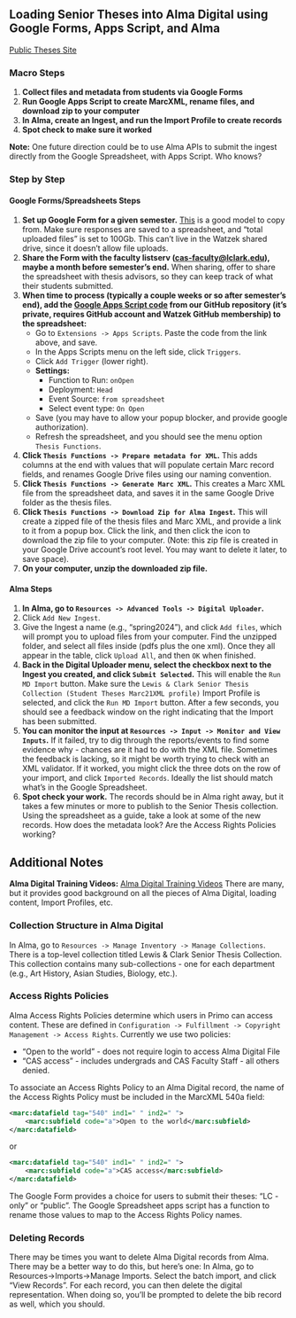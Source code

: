 ## Loading Senior Theses into Alma Digital using Google Forms, Apps Script, and Alma

[Public Theses Site](https://primo.lclark.edu/discovery/collectionDiscovery?vid=01ALLIANCE_LCC:LCC&inst=01ALLIANCE_LCC&collectionId=81244751090001844&sortby=title&sortItemsBy=date_d)

### Macro Steps

1. **Collect files and metadata from students via Google Forms**
2. **Run Google Apps Script to create MarcXML, rename files, and download zip to your computer**
3. **In Alma, create an Ingest, and run the Import Profile to create records**
4. **Spot check to make sure it worked**

**Note:** One future direction could be to use Alma APIs to submit the ingest directly from the Google Spreadsheet, with Apps Script. Who knows?

### Step by Step

#### Google Forms/Spreadsheets Steps
1. **Set up Google Form for a given semester.** [This](https://forms.gle/RXB2As71QmNCAQWAA) is a good model to copy from. Make sure responses are saved to a spreadsheet, and “total uploaded files” is set to 100Gb. This can’t live in the Watzek shared drive, since it doesn’t allow file uploads.
2. **Share the Form with the faculty listserv (cas-faculty@lclark.edu), maybe a month before semester’s end.** When sharing, offer to share the spreadsheet with thesis advisors, so they can keep track of what their students submitted.
3. **When time to process (typically a couple weeks or so after semester’s end), add the [Google Apps Script code](googleAppsScript.js) from our GitHub repository (it’s private, requires GitHub account and Watzek GitHub membership) to the spreadsheet:**
    - Go to `Extensions -> Apps Scripts`. Paste the code from the link above, and save.
    - In the Apps Scripts menu on the left side, click `Triggers`.
    - Click `Add Trigger` (lower right).
    - **Settings:**
      - Function to Run: `onOpen`
      - Deployment: `Head`
      - Event Source: `from spreadsheet`
      - Select event type: `On Open`
    - Save (you may have to allow your popup blocker, and provide google authorization).
    - Refresh the spreadsheet, and you should see the menu option `Thesis Functions`.
4. **Click `Thesis Functions -> Prepare metadata for XML`.** This adds columns at the end with values that will populate certain Marc record fields, and renames Google Drive files using our naming convention.
5. **Click `Thesis Functions -> Generate Marc XML`.** This creates a Marc XML file from the spreadsheet data, and saves it in the same Google Drive folder as the thesis files.
6. **Click `Thesis Functions -> Download Zip for Alma Ingest`.** This will create a zipped file of the thesis files and Marc XML, and provide a link to it from a popup box. Click the link, and then click the icon to download the zip file to your computer. (Note: this zip file is created in your Google Drive account’s root level. You may want to delete it later, to save space).
7. **On your computer, unzip the downloaded zip file.**

#### Alma Steps
1. **In Alma, go to `Resources -> Advanced Tools -> Digital Uploader`.**
2. Click `Add New Ingest`.
3. Give the Ingest a name (e.g., “spring2024”), and click `Add files`, which will prompt you to upload files from your computer. Find the unzipped folder, and select all files inside (pdfs plus the one xml). Once they all appear in the table, click `Upload All`, and then `OK` when finished.
4. **Back in the Digital Uploader menu, select the checkbox next to the Ingest you created, and click `Submit Selected`.** This will enable the `Run MD Import` button. Make sure the `Lewis & Clark Senior Thesis Collection (Student Theses Marc21XML profile)` Import Profile is selected, and click the `Run MD Import` button. After a few seconds, you should see a feedback window on the right indicating that the Import has been submitted.
5. **You can monitor the input at `Resources -> Input -> Monitor and View Inputs`.** If it failed, try to dig through the reports/events to find some evidence why - chances are it had to do with the XML file. Sometimes the feedback is lacking, so it might be worth trying to check with an XML validator. If it worked, you might click the three dots on the row of your import, and click `Imported Records`. Ideally the list should match what’s in the Google Spreadsheet.
6. **Spot check your work.** The records should be in Alma right away, but it takes a few minutes or more to publish to the Senior Thesis collection. Using the spreadsheet as a guide, take a look at some of the new records. How does the metadata look? Are the Access Rights Policies working?

## Additional Notes

**Alma Digital Training Videos:** [Alma Digital Training Videos](https://exlibris.libguides.com/alma/almadigital)
There are many, but it provides good background on all the pieces of Alma Digital, loading content, Import Profiles, etc.

### Collection Structure in Alma Digital

In Alma, go to `Resources -> Manage Inventory -> Manage Collections`.
There is a top-level collection titled Lewis & Clark Senior Thesis Collection. This collection contains many sub-collections - one for each department (e.g., Art History, Asian Studies, Biology, etc.).

### Access Rights Policies

Alma Access Rights Policies determine which users in Primo can access content. These are defined in `Configuration -> Fulfillment -> Copyright Management -> Access Rights`. Currently we use two policies:
- “Open to the world” - does not require login to access Alma Digital File
- “CAS access” - includes undergrads and CAS Faculty Staff - all others denied.

To associate an Access Rights Policy to an Alma Digital record, the name of the Access Rights Policy must be included in the MarcXML 540a field:

```xml
<marc:datafield tag="540" ind1=" " ind2=" ">
    <marc:subfield code="a">Open to the world</marc:subfield>
</marc:datafield>
```

or 

```xml
<marc:datafield tag="540" ind1=" " ind2=" ">
    <marc:subfield code="a">CAS access</marc:subfield>
</marc:datafield>
```


The Google Form provides a choice for users to submit their theses: “LC - only” or “public”. The Google Spreadsheet apps script has a function to rename those values to map to the Access Rights Policy names.
 

### Deleting Records
There may be times you want to delete Alma Digital records from Alma. There may be a better way to do this, but here’s one: In Alma, go to Resources->Imports->Manage Imports. Select the batch import, and click “View Records”. For each record, you can then delete the digital representation. When doing so, you’ll be prompted to delete the bib record as well, which you should.
